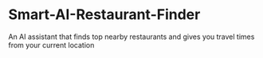 # Smart-AI-Restaurant-Finder
An AI assistant that finds top nearby restaurants and gives you travel times from your current location
